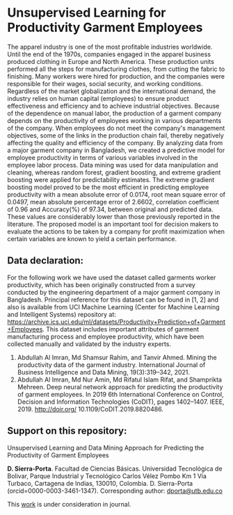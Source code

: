 # Unsupervised Learning for Productivity Garment Employees

The apparel industry is one of the most profitable industries worldwide. Until the end of the 1970s, companies engaged in the apparel business produced clothing in Europe and North America. These production units performed all the steps for manufacturing clothes, from cutting the fabric to finishing. Many workers were hired for production, and the companies were responsible for their wages, social security, and working conditions. Regardless of the market globalization and the international demand, the industry relies on human capital (employees) to ensure product effectiveness and efficiency and to achieve industrial objectives. Because of the dependence on manual labor, the production of a garment company depends on the productivity of employees working in various departments of the company. When employees do not meet the company's management objectives, some of the links in the production chain fail, thereby negatively affecting the quality and efficiency of the company. By analyzing data from a major garment company in Bangladesh, we created a predictive model for employee productivity in terms of various variables involved in the employee labor process. Data mining was used for data manipulation and cleaning, whereas random forest, gradient boosting, and extreme gradient boosting were applied for predictability estimates. The extreme gradient boosting model proved to be the most efficient in predicting employee productivity with a mean absolute error of 0.0174, root mean square error of 0.0497, mean absolute percentage error of 2.6602, correlation coefficient of 0.96 and Accuracy(\%) of 97.34, between original and predicted data. These values are considerably lower than those previously reported in the literature. The proposed model is an important tool for decision makers to evaluate the actions to be taken by a company for profit maximization when certain variables are known to yield a certain performance.


## Data declaration:
For the following work we have used the dataset called garments worker productivity, which has been originally constructed from a survey conducted by the engineering department of a major garment company in Bangladesh. Principal reference for this dataset can be found in [1, 2] and also is available from UCI Machine Learning (Center for Machine Learning and Intelligent Systems) repository at: https://archive.ics.uci.edu/ml/datasets/Productivity+Prediction+of+Garment+Employees. This dataset includes important attributes of garment manufacturing process and employee productivity, which have been collected manually and validated by the industry experts.

1. Abdullah Al Imran, Md Shamsur Rahim, and Tanvir Ahmed. Mining the productivity data of the garment industry. International Journal of Business Intelligence and Data Mining, 19(3):319–342, 2021.
2. Abdullah Al Imran, Md Nur Amin, Md Rifatul Islam Rifat, and Shamprikta Mehreen. Deep neural network approach for predicting the productivity of garment employees. In 2019 6th International Conference on Control, Decision and Information Technologies (CoDIT), pages 1402–1407. IEEE, 2019. http://doir.org/
10.1109/CoDIT.2019.8820486.

## Support on this repository:
Unsupervised Learning and Data Mining Approach for Predicting the Productivity of Garment Employees

**D. Sierra-Porta**. Facultad de Ciencias Básicas. Universidad Tecnológica de Bolivar, Parque Industrial y Tecnológico Carlos Vélez Pombo Km 1 Vía Turbaco, Cartagena de Indias, 130010, Colombia. D. Sierra-Porta (orcid=0000-0003-3461-1347). Corresponding author: dporta@utb.edu.co

This [work](https://github.com/sierraporta/Unsupervised_Learning_Productivity_Garment_Employees/main.pdf) is under consideration in journal.
